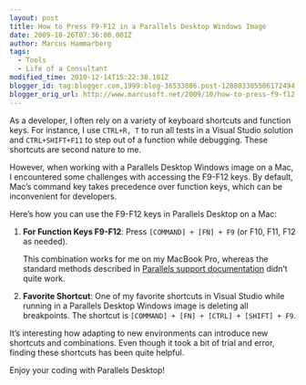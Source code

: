 ```yaml
---
layout: post
title: How to Press F9-F12 in a Parallels Desktop Windows Image
date: 2009-10-26T07:36:00.001Z
author: Marcus Hammarberg
tags:
  - Tools
  - Life of a Consultant
modified_time: 2010-12-14T15:22:38.181Z
blogger_id: tag:blogger.com,1999:blog-36533086.post-128803305506172494
blogger_orig_url: http://www.marcusoft.net/2009/10/how-to-press-f9-f12-in-parallels.html
---
```


As a developer, I often rely on a variety of keyboard shortcuts and function keys. For instance, I use `CTRL+R, T` to run all tests in a Visual Studio solution and `CTRL+SHIFT+F11` to step out of a function while debugging. These shortcuts are second nature to me.

However, when working with a Parallels Desktop Windows image on a Mac, I encountered some challenges with accessing the F9-F12 keys. By default, Mac’s command key takes precedence over function keys, which can be inconvenient for developers.

Here’s how you can use the F9-F12 keys in Parallels Desktop on a Mac:

1. **For Function Keys F9-F12**: Press `[COMMAND] + [FN] + F9` (or F10, F11, F12 as needed). 

   This combination works for me on my MacBook Pro, whereas the standard methods described in [Parallels support documentation](http://kb.parallels.com/en/5020) didn’t quite work.

2. **Favorite Shortcut**: One of my favorite shortcuts in Visual Studio while running in a Parallels Desktop Windows image is deleting all breakpoints. The shortcut is `[COMMAND] + [FN] + [CTRL] + [SHIFT] + F9`.

It’s interesting how adapting to new environments can introduce new shortcuts and combinations. Even though it took a bit of trial and error, finding these shortcuts has been quite helpful.

Enjoy your coding with Parallels Desktop!
